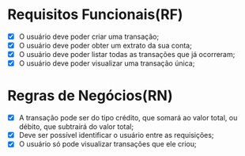 # Requisitos Funcionais(RF)

- [X] O usuário deve poder criar uma transação;
- [X] O usuário deve poder obter um extrato da sua conta;
- [X] O usuário deve poder listar todas as transações que já ocorreram;
- [X] O usuário deve poder visualizar uma transação única;

# Regras de Negócios(RN)

- [X] A transação pode ser do tipo crédito, que somará ao valor total, ou débito, que subtrairá do valor total;
- [X] Deve ser possível identificar o usuário entre as requisições;
- [X] O usuário só pode visualizar transações que ele criou;
